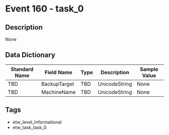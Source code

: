 # Event 160 - task_0

## Description
None

## Data Dictionary
|Standard Name|Field Name|Type|Description|Sample Value|
|---|---|---|---|---|
|TBD|BackupTarget|TBD|UnicodeString|None|None|
|TBD|MachineName|TBD|UnicodeString|None|None|

## Tags
* etw_level_Informational
* etw_task_task_0